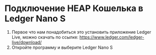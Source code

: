 # Подключение НЕАР Кошелька в Ledger Nano S

1) Первое что нам понадобиться это установить приложение Ledger Live, можно скачать по ссылке: https://www.ledger.com/ledger-live/download/
2) Откройте программу и выберите Ledger Nano S

